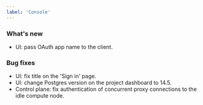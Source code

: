```yaml
---
label: 'Console'
---
```


### What's new

- UI: pass OAuth app name to the client.

### Bug fixes

- UI: fix title on the 'Sign in' page.
- UI: change Postgres version on the project dashboard to 14.5.
- Control plane: fix authentication of concurrent proxy connections to the idle compute node.
